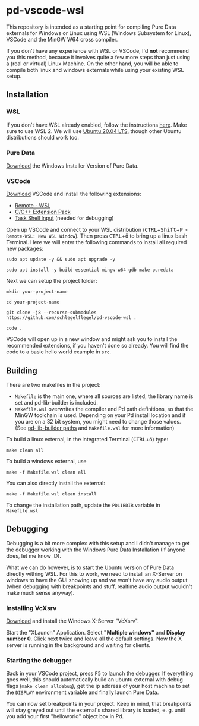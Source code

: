 # pd-vscode-wsl
This repository is intended as a starting point for compiling Pure Data externals for Windows or Linux using WSL (Windows Subsystem for Linux), VSCode and the MinGW W64 cross compiler.

If you don't have any experience with WSL or VSCode, I'd **not** recommend you this method, because it involves quite a few more steps than just using a (real or virtual) Linux Machine. On the other hand, you will be able to compile both linux and windows externals while using your existing WSL setup.

## Installation
### WSL
If you don't have WSL already enabled, follow the instructions [here](https://docs.microsoft.com/de-de/windows/wsl/install-win10). Make sure to use WSL 2. We will use [Ubuntu 20.04 LTS](https://www.microsoft.com/en-us/p/ubuntu-2004-lts/9n6svws3rx71), though other Ubuntu distributions should work too.

### Pure Data
[Download](https://puredata.info/downloads/pure-data) the Windows Installer Version of Pure Data.

### VSCode
[Download](https://code.visualstudio.com/download) VSCode and install the following extensions:
- [Remote - WSL](https://marketplace.visualstudio.com/items?itemName=ms-vscode-remote.remote-wsl)
- [C/C++ Extension Pack](https://marketplace.visualstudio.com/items?itemName=ms-vscode.cpptools-extension-pack)
- [Task Shell Input](https://marketplace.visualstudio.com/items?itemName=augustocdias.tasks-shell-input) (needed for debugging)

Open up VSCode and connect to your WSL distribution (<kbd>CTRL</kbd>+<kbd>Shift</kbd>+<kbd>P</kbd> > `Remote-WSL: New WSL Window`). Then press <kbd>CTRL</kbd>+<kbd>ö</kbd> to bring up a linux bash Terminal. Here we will enter the following commands to install all required new packages:
```
sudo apt update -y && sudo apt upgrade -y

sudo apt install -y build-essential mingw-w64 gdb make puredata
```

Next we can setup the project folder:
```
mkdir your-project-name

cd your-project-name

git clone -j8 --recurse-submodules https://github.com/schlegelflegel/pd-vscode-wsl .

code .
```

VSCode will open up in a new window and might ask you to install the recommended extensions, if you haven't done so already. You will find the code to a basic hello world example in `src`.

## Building
There are two makefiles in the project:
- `Makefile` is the main one, where all sources are listed, the library name is set and pd-lib-builder is included.
- `Makefile.wsl` overwrites the compiler and Pd path definitions, so that the MinGW toolchain is used. Depending on your Pd install location and if you are on a 32 bit system, you might need to change those values. (See [pd-lib-builder paths](https://github.com/pure-data/pd-lib-builder#paths) and `Makefile.wsl` for more information)

To build a linux external, in the integrated Terminal (<kbd>CTRL</kbd>+<kbd>ö</kbd>) type:
```
make clean all
```

To build a windows external, use
```
make -f Makefile.wsl clean all
```

You can also directly install the external:
```
make -f Makefile.wsl clean install
```
To change the installation path, update the `PDLIBDIR` variable in `Makefile.wsl`

## Debugging
Debugging is a bit more complex with this setup and I didn't manage to get the debugger working with the Windows Pure Data Installation (If anyone does, let me know :D).

What we can do however, is to start the Ubuntu version of Pure Data directly withing WSL. For this to work, we need to install an X-Server on windows to have the GUI showing up and we won't have any audio output (when debugging with breakpoints and stuff, realtime audio output wouldn't make much sense anyway).

### Installing VcXsrv
[Download](https://uni-tuebingen.de/fakultaeten/wirtschafts-und-sozialwissenschaftliche-fakultaet/faecher/fachbereich-wirtschaftswissenschaft/wirtschaftswissenschaft/fb-wiwi/einrichtungen-wirtschaftswissenschaft/wiwi-it/services/services/computing-asp/tools/x-server/vcxsrv/) and install the Windows X-Server "VcXsrv".

Start the "XLaunch" Application. Select **"Multiple windows"** and **Display number 0**. Click next twice and leave all the default settings. Now the X server is running in the background and waiting for clients.

### Starting the debugger
Back in your VSCode project, press <kbd>F5</kbd> to launch the debugger. If everything goes well, this should automatically build an ubuntu external with debug flags (`make clean alldebug`), get the ip address of your host machine to set the `DISPLAY` environment variable and finally launch Pure Data.

You can now set breakpoints in your project. Keep in mind, that breakpoints will stay greyed out until the external's shared library is loaded, e. g. until you add your first "helloworld" object box in Pd.
